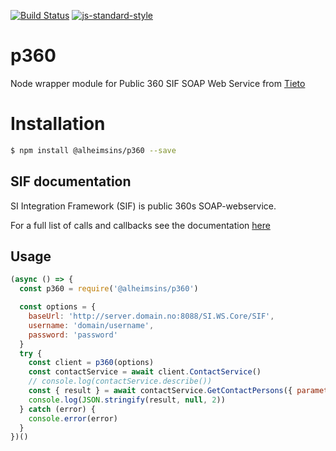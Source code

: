[![Build Status](https://travis-ci.org/alheimsins/node-p360.svg?branch=master)](https://travis-ci.org/telemark/node-p360)
[![js-standard-style](https://img.shields.io/badge/code%20style-standard-brightgreen.svg?style=flat)](https://github.com/feross/standard)

# p360

Node wrapper module for Public 360 SIF SOAP Web Service from [Tieto](https://www.tieto.no/)

# Installation

```bash
$ npm install @alheimsins/p360 --save
```

## SIF documentation

SI Integration Framework (SIF) is public 360s SOAP-webservice.

For a full list of calls and callbacks see the documentation  [here](https://github.com/telemark/skoleskyss-arbeid/blob/master/biztalk/GenericWebServiceLayer.pdf)

## Usage

```JavaScript
(async () => {
  const p360 = require('@alheimsins/p360')

  const options = {
    baseUrl: 'http://server.domain.no:8088/SI.WS.Core/SIF',
    username: 'domain/username',
    password: 'password'
  }
  try {
    const client = p360(options)
    const contactService = await client.ContactService()
    // console.log(contactService.describe())
    const { result } = await contactService.GetContactPersons({ parameter: { Name: 'Maccyber' } })
    console.log(JSON.stringify(result, null, 2))
  } catch (error) {
    console.error(error)
  }
})()
```
